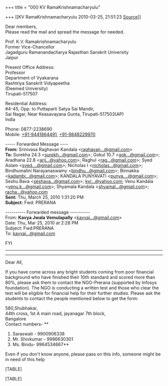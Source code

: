 +++
title = "000 KV RamaKrishnamacharyulu"

+++
[[KV RamaKrishnamacharyulu	2010-03-25, 21:51:23 [Source](https://groups.google.com/g/bvparishat/c/AHtY9fmQ078)]]



Dear members,  
Please read the mail and spread the message for needed.  



Prof. K.V. Ramakrishnamacharyulu  
Former Vice-Chancellor  
Jagadguru Ramanandacharya Rajasthan Sanskrit University  
Jaipur  
  

Present Office Address:  
Professor  
Department of Vyakarana  
Rashtriya Sanskrit Vidyapeetha  
(Deemed University)  
Tirupati-517507

  
  

Residential Address:  
#4-45, Opp. to Puttaparti Satya Sai Mandir,  
Sai Nagar, Near Keasavayana Gunta, Tirupati-517503(AP)  
India

  
  

Phone: 0877-2238690  
Mobile: [+91-9441864491](tel:+91%2094418%2064491), [+91-9848229970](tel:+91%2098482%2029970)

  

  

----- Forwarded Message ----  
**From:** Srinivasa Raghavan Kandala \<[raghavan...@gmail.com]()\>  
**To:** Surekha 24.3 \<[surekh...@gmail.com]()\>; Gokul 10.7 \<[gok...@gmail.com]()\>; Aradhana 22.8 \<[arij...@yahoo.com]()\>; Raghul \<[rag...@gmail.com]()\>; Syed Aslam \<[syed....@gmail.com]()\>; Nicholas I \<[nicholas...@gmail.com]()\>; Bindhumalini Narayanaswamy \<[bindhu...@gmail.com]()\>; Binnakka \<[kadambi...@gmail.com]()\>; KANDALA PUNYAVATI \<[punya....@gmail.com]()\>; Seshu Bava \<[seshava...@gmail.com]()\>; [kvr...@yahoo.com](); Venu Kandala \<[venu.k...@gmail.com]()\>; Shyamala Kandala \<[shyamal...@gmail.com]()\>; [racha...@yahoo.com]()  
**Sent:** Thu, March 25, 2010 1:31:20 PM  
**Subject:** Fwd: PRERANA  
  
  
  

---------- Forwarded message ----------  
From: **Kavya Jwala Vemulapally** \<[kavyaj...@gmail.com]()\>  
Date: Thu, Mar 25, 2010 at 2:28 PM  
Subject: Fwd:PRERANA  
To: [kavyaj...@gmail.com]()  
  
  
  

FYI

------------------------------------------------------------------------

****



Dear All,

If you have come across any bright students coming from poor financial background who have finished their 10th standard and scored more than 80%, please ask them to contact the NGO-Prerana (supported by Infosys foundation). The NGO is conducting a written test and those who clear the test will be eligible for financial help  for their further studies. Please ask the students to contact the people mentioned below to get the form:   
  
580,Shubhakar,  
44th cross, 1st A main road, jayanagar 7th block,  
Bangalore  
Contact numbers- **  
1. Saraswati - 9900906338  
2. Mr. Shivkumar - 9986630301  
3. Ms. Bindu- 9964534667**  
  
Even if you don't know anyone, please pass on this info, someone might be in need of this help



 

[TABLE]

[TABLE]

  

  

  

